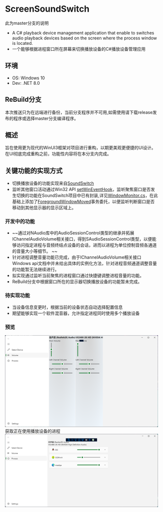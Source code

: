 # ScreenSoundSwitch
此为master分支的说明
- A C#  playback device management application that enable to switches audio playback devices based on the screen where the process window is located.
- 一个能够根据进程窗口所在屏幕来切换播放设备的C#播放设备管理应用
## 环境
- OS: Windows 10
- Dev: .NET 8.0
## ReBuild分支
本次推送只为在远端进行备份，当前分支程序并不可用,如需使用请下载release发布的程序或选择master分支编译程序。
## 概述
旨在使用更为现代的WinUI3框架对项目进行重构，以期更美观更便捷的UI设计。在UI彻底完成重构之前，功能性内容将在本分支内完成。
## 关键功能的实现方式
- 切换播放设备的功能实现来自[SoundSwitch](https://github.com/Belphemur/SoundSwitch/tree/dev/SoundSwitch)
- 监听其他窗口活动通过Win32 API [setWinEventHook](https://learn.microsoft.com/zh-cn/windows/win32/api/winuser/nf-winuser-setwineventhook)，监听聚焦窗口是否发生切换的功能在SoundSwitch项目中已有封装,详见[WindowMonitor.cs](https://github.com/Belphemur/SoundSwitch/blob/dev/SoundSwitch.Audio.Manager/WindowMonitor.cs)，在此基础上添加了[ForegroundWindowMoved](https://github.com/Lingwuxin/ScreenSoundSwitch/blob/master/SoundSwitch.Audio.Manager/WindowMonitor.cs)事务委托，以便监听判断窗口是否移动到其他显示器的显示区域上。
### 开发中的功能
- ~~通过对NAudio库中的AudioSessionControl类型的继承并拓展IChannelAudioVolume相关接口，得到SAudioSessionControl类型，以便能够访问指定进程与音频终结点设备的会话，进而以进程为单位控制音频各通道的音量大小等细节。 ~~
- 针对进程调整音量功能已完成，由于IChannelAudioVolume相关接口Windows api文档中并未给出具体的实例化方法，针对进程音频通道调整音量的功能暂无法继续进行。
- 拟实现通过监听当前聚焦的进程窗口通过快捷键调整进程音量的功能。
- ReBuild分支中根据窗口所在的显示器切换播放设备的功能暂未完成。
### 待实现功能
- 当设备信息变更时，根据当前的设备状态自动选择配置信息
- 期望能够实现一个软件混音器，允许指定进程同时使用多个播放设备
### 预览
![alt text](image-3.png)
获取正在使用播放设备的进程
![alt text](image-4.png)
